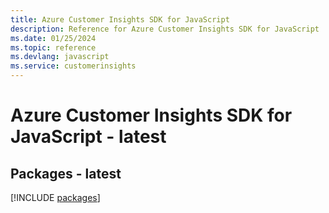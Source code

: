 ```yaml
---
title: Azure Customer Insights SDK for JavaScript
description: Reference for Azure Customer Insights SDK for JavaScript
ms.date: 01/25/2024
ms.topic: reference
ms.devlang: javascript
ms.service: customerinsights
---
```

# Azure Customer Insights SDK for JavaScript - latest
## Packages - latest
[!INCLUDE [packages](customer-insights-index.md)]